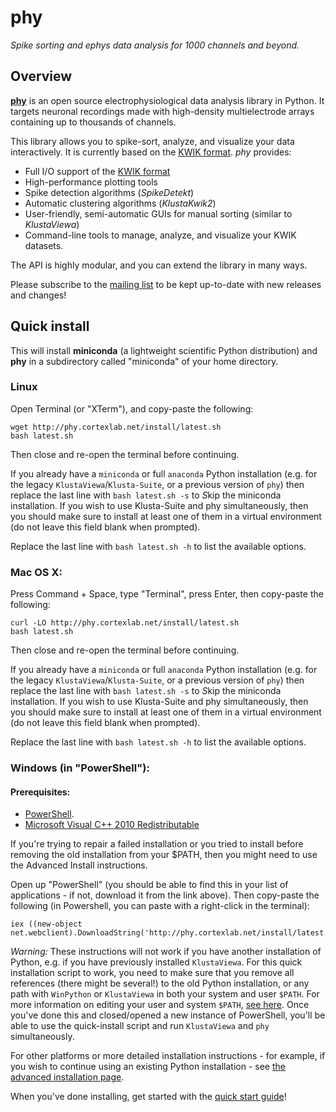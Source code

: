 # phy

_Spike sorting and ephys data analysis for 1000 channels and beyond._


## Overview

[**phy**](https://github.com/kwikteam/phy) is an open source electrophysiological data analysis library in Python. It targets neuronal recordings made with high-density multielectrode arrays containing up to thousands of channels.

This library allows you to spike-sort, analyze, and visualize your data interactively. It is currently based on the [KWIK format](kwik-format.md). *phy* provides:

* Full I/O support of the [KWIK format](kwik-format.md)
* High-performance plotting tools
* Spike detection algorithms (*SpikeDetekt*)
* Automatic clustering algorithms (*KlustaKwik2*)
* User-friendly, semi-automatic GUIs for manual sorting (similar to *KlustaViewa*)
* Command-line tools to manage, analyze, and visualize your KWIK datasets.

The API is highly modular, and you can extend the library in many ways.

Please subscribe to the [mailing list](https://groups.google.com/forum/#!forum/phy-users) to be kept up-to-date with new releases and changes!


## Quick install

This will install **miniconda** (a lightweight scientific Python distribution) and **phy** in a subdirectory called "miniconda" of your home directory.

### Linux
Open Terminal (or "XTerm"), and copy-paste the following:
```
wget http://phy.cortexlab.net/install/latest.sh
bash latest.sh
```
Then close and re-open the terminal before continuing.

If you already have a `miniconda` or full `anaconda` Python installation (e.g. for the legacy `KlustaViewa`/`Klusta-Suite`, or a previous version of `phy`) then replace the last line with `bash latest.sh -s` to *S*kip the miniconda installation. If you wish to use Klusta-Suite and phy simultaneously, then you should make sure to install at least one of them in a virtual environment (do not leave this field blank when prompted).

Replace the last line with `bash latest.sh -h` to list the available options.

### Mac OS X:
Press Command + Space, type "Terminal", press Enter, then copy-paste the following:
```
curl -LO http://phy.cortexlab.net/install/latest.sh
bash latest.sh
```
Then close and re-open the terminal before continuing.

If you already have a `miniconda` or full `anaconda` Python installation (e.g. for the legacy `KlustaViewa`/`Klusta-Suite`, or a previous version of `phy`) then replace the last line with `bash latest.sh -s` to *S*kip the miniconda installation. If you wish to use Klusta-Suite and phy simultaneously, then you should make sure to install at least one of them in a virtual environment (do not leave this field blank when prompted).

Replace the last line with `bash latest.sh -h` to list the available options.

### Windows (in "PowerShell"):

#### Prerequisites:
- [PowerShell](http://social.technet.microsoft.com/wiki/contents/articles/21016.how-to-install-windows-powershell-4-0.aspx).
- [Microsoft Visual C++ 2010 Redistributable](https://www.microsoft.com/en-gb/download/details.aspx?id=14632)

If you're trying to repair a failed installation or you tried to install before removing the old installation from your $PATH, then you might need to use the Advanced Install instructions.

Open up "PowerShell" (you should be able to find this in your list of applications - if not, download it from the link above). Then copy-paste the following (in Powershell, you can paste with a right-click in the terminal):

```
iex ((new-object net.webclient).DownloadString('http://phy.cortexlab.net/install/latest.ps1'))
```

*Warning:*  These instructions will not work if you have another installation of Python, e.g. if you have previously installed `KlustaViewa`. For this quick installation script to work, you need to make sure that you remove all references (there might be several!) to the old Python installation, or any path with `WinPython` or `KlustaViewa` in both your system and user `$PATH`. For more information on editing your user and system `$PATH`, [see here](http://www.computerhope.com/issues/ch000549.htm). Once you've done this and closed/opened a new instance of PowerShell, you'll be able to use the quick-install script and run `KlustaViewa` and `phy` simultaneously.

For other platforms or more detailed installation instructions - for example, if you wish to continue using an existing Python installation - see [the advanced installation page](install.md).

When you've done installing, get started with the [quick start guide](quick-start.md)!
